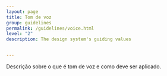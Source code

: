 ```yaml
---
layout: page
title: Tom de voz
group: guidelines
permalink: /guidelines/voice.html
level: "2"
description: The design system's guiding values


---
```


Descrição sobre o que é tom de voz e como deve ser aplicado.
